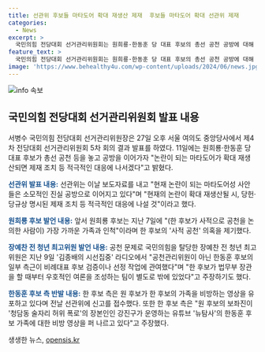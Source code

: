 ```yaml
---
title: 선관위 후보들 마타도어 확대 재생산 제재  후보들 마타도어 확대 선관위 제재
categories:
  - News
excerpt: >
  국민의힘 전당대회 선거관리위원회는 원희룡·한동훈 당 대표 후보의 총선 공천 공방에 대해 마타도어사태가 확대 재생산될 경우 제재 조치 등 적극 대응을 밝히며 이에 대한 지적을 했다. 원 후보는 한 후보를 향해 가족·인척과의 공천 논의를 언급하며 의혹을 제기하고, 한 후보 측은 원 후보의 보좌진이 한 후보 가족에 대한 비방 영상을 유포하고 있다고 주장하며 선관위에 신고를 접수했다. 클릭하여 더 알아보기.
feature_text: >
  국민의힘 전당대회 선거관리위원회는 원희룡·한동훈 당 대표 후보의 총선 공천 공방에 대해 마타도어사태가 확대 재생산될 경우 제재 조치 등 적극 대응을 밝히며 이에 대한 지적을 했다. 원 후보는 한 후보를 향해 가족·인척과의 공천 논의를 언급하며 의혹을 제기하고, 한 후보 측은 원 후보의 보좌진이 한 후보 가족에 대한 비방 영상을 유포하고 있다고 주장하며 선관위에 신고를 접수했다. 클릭하여 더 알아보기.
image: 'https://www.behealthy4u.com/wp-content/uploads/2024/06/news.jpg'
---
```


<p><img src="https://www.behealthy4u.com/wp-content/uploads/2024/06/news.jpg" alt="info 속보" /></p>

<h2 data-ke-size="size26">국민의힘 전당대회 선거관리위원회 발표 내용</h2>

<p data-ke-size="size16">서병수 국민의힘 전당대회 선거관리위원장은 27일 오후 서울 여의도 중앙당사에서 제4차 전당대회 선거관리위원회 5차 회의 결과 발표를 하였다. 11일에는 원희룡·한동훈 당 대표 후보가 총선 공천 등을 놓고 공방을 이어가자 "논란이 되는 마타도어가 확대 재생산되면 제재 조치 등 적극적인 대응에 나서겠다"고 밝혔다.</p>

<p data-ke-size="size16"><b><span style="color: #1a5490;">선관위 발표 내용:</span></b> 선관위는 이날 보도자료를 내고 "현재 논란이 되는 마타도어성 사안들은 소모적인 진실 공방으로 이어지고 있다"며 "현재의 논란이 확대 재생산될 시, 당헌·당규상 명시된 제재 조치 등 적극적인 대응에 나설 것"이라고 했다.</p>

<p data-ke-size="size16"><b><span style="color: #1a5490;">원희룡 후보 발언 내용:</span></b> 앞서 원희룡 후보는 지난 7일에 "(한 후보가 사적으로 공천을 논의한 사람이) 가장 가까운 가족과 인척"이라며 한 후보의 '사적 공천' 의혹을 제기했다.</p>

<p data-ke-size="size16"><b><span style="color: #1a5490;">장예찬 전 청년 최고위원 발언 내용:</span></b> 공천 문제로 국민의힘을 탈당한 장예찬 전 청년 최고위원은 지난 9일 '김종배의 시선집중' 라디오에서 "공천관리위원이 아닌 한동훈 후보의 일부 측근이 비례대표 후보 검증이나 선정 작업에 관여했다"며 "한 후보가 법무부 장관을 할 때부터 우호적인 여론을 조성하는 팀이 별도로 밖에 있었다"고 주장하기도 했다.</p>

<p data-ke-size="size16"><b><span style="color: #1a5490;">한동훈 후보 측 반발 내용:</span></b> 한 후보 측은 원 후보가 한 후보의 가족을 비방하는 영상을 유포하고 있다며 전날 선관위에 신고를 접수했다. 또한 한 후보 측은 "원 후보의 보좌진이 '청담동 술자리 허위 폭로'의 장본인인 강진구가 운영하는 유튜브 '뉴탐사'의 한동훈 후보 가족에 대한 비방 영상을 퍼 나르고 있다"고 주장했다.</p>
생생한 뉴스, <a href="https://opensis.kr" rel="dofollow">opensis.kr</a>


